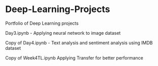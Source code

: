 # Deep-Learning-Projects
Portfolio of Deep Learning projects

Day3.ipynb -
Applying neural network to image dataset

Copy of Day4.ipynb -
Text analysis and sentiment analysis using IMDB dataset

Copy of Week4TL.ipynb
Applying Transfer for better performance
